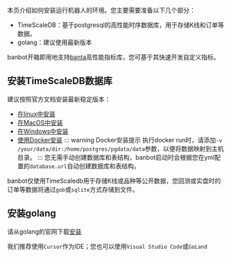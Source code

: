 本页介绍如何安装运行机器人的环境。您主要需要准备以下几个部分：
* TimeScaleDB：基于postgresql的高性能时序数据库，用于存储K线和订单等数据。
* golang：建议使用最新版本

banbot开箱即用地支持[banta](https://github.com/banbox/banta)高性能指标库，您可基于其快速开发自定义指标。

## 安装TimeScaleDB数据库
建议按照官方文档安装最新稳定版本：
* [在linux中安装](https://docs.timescale.com/self-hosted/latest/install/installation-linux/)
* [在MacOS中安装](https://docs.timescale.com/self-hosted/latest/install/installation-macos/)
* [在Windows中安装](https://docs.timescale.com/self-hosted/latest/install/installation-windows/)
* [使用Docker安装](https://docs.timescale.com/self-hosted/latest/install/installation-docker/)
::: warning Docker安装提示
执行docker run时，请添加`-v /your/data/dir:/home/postgres/pgdata/data`参数，以便将数据映射到主机目录。
:::
您无需手动创建数据库和表结构，banbot启动时会根据您在yml配置的`database.url`自动创建数据库和表结构。

banbot仅使用TimeScaledb用于存储K线或品种等公开数据，您回测或实盘时的订单等数据将通过`gob`或`sqlite`方式存储到文件。

## 安装golang
请从golang的官网下载[安装](https://go.dev/doc/install)

我们推荐使用`Cursor`作为IDE；您也可以使用`Visual Studio Code`或`GoLand`


